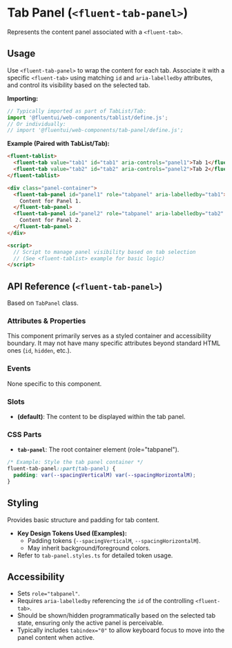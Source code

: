 # Tab Panel (`<fluent-tab-panel>`)

Represents the content panel associated with a `<fluent-tab>`.

## Usage

Use `<fluent-tab-panel>` to wrap the content for each tab. Associate it with a specific `<fluent-tab>` using matching `id` and `aria-labelledby` attributes, and control its visibility based on the selected tab.

**Importing:**

```javascript
// Typically imported as part of TabList/Tab:
import '@fluentui/web-components/tablist/define.js';
// Or individually:
// import '@fluentui/web-components/tab-panel/define.js';
```

**Example (Paired with TabList/Tab):**

```html
<fluent-tablist>
  <fluent-tab value="tab1" id="tab1" aria-controls="panel1">Tab 1</fluent-tab>
  <fluent-tab value="tab2" id="tab2" aria-controls="panel2">Tab 2</fluent-tab>
</fluent-tablist>

<div class="panel-container">
  <fluent-tab-panel id="panel1" role="tabpanel" aria-labelledby="tab1">
    Content for Panel 1.
  </fluent-tab-panel>
  <fluent-tab-panel id="panel2" role="tabpanel" aria-labelledby="tab2" hidden>
    Content for Panel 2.
  </fluent-tab-panel>
</div>

<script>
  // Script to manage panel visibility based on tab selection
  // (See <fluent-tablist> example for basic logic)
</script>
```

## API Reference (`<fluent-tab-panel>`)

Based on `TabPanel` class.

### Attributes & Properties

This component primarily serves as a styled container and accessibility boundary. It may not have many specific attributes beyond standard HTML ones (`id`, `hidden`, etc.).

### Events

None specific to this component.

### Slots

*   **(default)**: The content to be displayed within the tab panel.

### CSS Parts

*   **`tab-panel`**: The root container element (role="tabpanel").

```css
/* Example: Style the tab panel container */
fluent-tab-panel::part(tab-panel) {
  padding: var(--spacingVerticalM) var(--spacingHorizontalM);
}
```

## Styling

Provides basic structure and padding for tab content.

*   **Key Design Tokens Used (Examples):**
    *   Padding tokens (`--spacingVerticalM`, `--spacingHorizontalM`).
    *   May inherit background/foreground colors.
*   Refer to `tab-panel.styles.ts` for detailed token usage.

## Accessibility

*   Sets `role="tabpanel"`.
*   Requires `aria-labelledby` referencing the `id` of the controlling `<fluent-tab>`.
*   Should be shown/hidden programmatically based on the selected tab state, ensuring only the active panel is perceivable.
*   Typically includes `tabindex="0"` to allow keyboard focus to move into the panel content when active.
